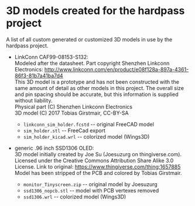 # 3D models created for the hardpass project

A list of all custom generated or customized 3D models in use by the hardpass
project. 

 * LinkConn CAF99-08153-S132:    
   Modeled after the datasheet. Part copyright Shenzhen Linkconn Electronics:
   http://www.linkconn.com/en/product/e08f128a-897a-4361-86f3-81b7a41ba7d4    
   This 3D model is a prototype and has not been constructed with the same
   amount of detail as other models in this project. The overall size and pin
   spacing should be accurate, but this information is supplied without
   liability.    
   Physical part (C) Shenzhen Linkconn Electronics    
   3D model (C) 2017 Tobias Girstmair, CC-BY-SA
    * `linkconn_sim_holder.fcstd` -- original FreeCAD model
    * `sim_holder.stl` -- FreeCad export
    * `sim_holder_kicad.wrl` -- colorized model (Wings3D)

 * generic .96 inch SSD1306 OLED:  
   3D model initially created by Joe Su (Joesuzurg on thingiverse.com).
   Licensed under the Creative Commons Attribution Share Alike 3.0 License.
   Link to original: https://www.thingiverse.com/thing:1657885
   Model has been stripped of the PCB and colored by Tobias Girstmair. 
    * `monitor_Tinyscreen.zip` -- original model by Joesuzurg
    * `ssd1306_nopcb.stl` -- model with PCB vertexes removed
    * `ssd1306.wrl` -- colorized model (Wings3D)
